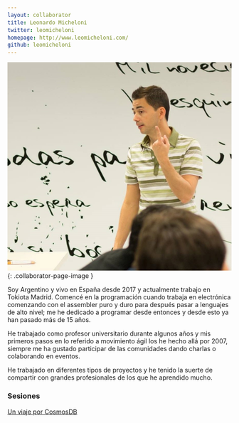 ```yaml
---
layout: collaborator
title: Leonardo Micheloni
twitter: leomicheloni
homepage: http://www.leomicheloni.com/
github: leomicheloni
---
```

![Leonardo Micheloni](/img/colaboradores/leonardo-micheloni.jpg){: .collaborator-page-image }

Soy Argentino y vivo en España desde 2017 y actualmente trabajo en Tokiota Madrid. Comencé en la programación cuando trabaja en electrónica comenzando con el assembler puro y duro para después pasar a lenguajes de alto nivel; me he dedicado a programar desde entonces y desde esto ya han pasado más de 15 años.

He trabajado como profesor universitario durante algunos años y mis primeros pasos en lo referido a movimiento ágil los he hecho allá por 2007, siempre me ha gustado participar de las comunidades dando charlas o colaborando en eventos.

He trabajado en diferentes tipos de proyectos y he tenido la suerte de compartir con grandes profesionales de los que he aprendido mucho.

### Sesiones

[Un viaje por CosmosDB](/2018-05-17-cosmosdb/)
